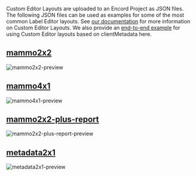 Custom Editor Layouts are uploaded to an Encord Project as JSON files. The following JSON files can be used as examples for some of the most common Label Editor layouts. See [our documentation](https://docs.encord.com/platform-documentation/Annotate/annotate-projects/annotate-manage-annotation-projects#custom-editor-layout) for more information on Custom Editor Layouts. We also provide an [end-to-end example](https://docs.encord.com/end-to-end/custom-editor-layout/editor-layout-clientmetadata) for using Custom Editor layouts based on clientMetadata here.

## [mammo2x2](examples/mammo2x2.json)

![mammo2x2-preview](static/mammo2x2.png)

## [mammo4x1](examples/mammo4x1.json)

![mammo4x1-preview](static/mammo4x1.png)

## [mammo2x2-plus-report](examples/mammo2x2-plus-report.json)

![mammo2x2-plus-report-preview](static/mammo2x2-plus-report.png)

## [metadata2x1](examples/metadata2x1.json)

![metadata2x1-preview](static/metadata2x1.png)
